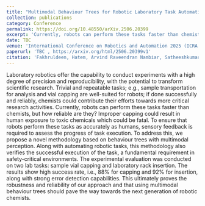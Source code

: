 ```yaml
---
title: "Multimodal Behaviour Trees for Robotic Laboratory Task Automation"
collection: publications
category: Conference
permalink: https://doi.org/10.48550/arXiv.2506.20399
excerpt: 'Currently, robots can perform these tasks faster than chemists, but how reliable are they? Improper capping could result in human exposure to toxic chemicals which could be fatal.'
date: TBC
venue: 'International Conference on Robotics and Automation 2025 (ICRA 2025), Atlanta, USA'
paperurl: 'TBC , https://arxiv.org/html/2506.20399v1'
citation: 'Fakhruldeen, Hatem, Arvind Raveendran Nambiar, Satheeshkumar Veeramani, Bonilkumar Vijaykumar Tailor, Hadi Beyzaee Juneghani, Gabriella Pizzuto, and Andrew Ian Cooper. "Multimodal Behaviour Trees for Robotic Laboratory Task Automation." arXiv preprint arXiv:2506.20399 (2025).'
---
```

Laboratory robotics offer the capability to conduct experiments with a high degree of precision and reproducibility, with the potential to transform scientific research. Trivial and repeatable tasks; e.g., sample transportation for analysis and vial capping are well-suited for robots; if done successfully and reliably, chemists could contribute their efforts towards more critical research activities. Currently, robots can perform these tasks faster than chemists, but how reliable are they? Improper capping could result in human exposure to toxic chemicals which could be fatal. To ensure that robots perform these tasks as accurately as humans, sensory feedback is required to assess the progress of task execution. To address this, we propose a novel methodology based on behaviour trees with multimodal perception. Along with automating robotic tasks, this methodology also verifies the successful execution of the task, a fundamental requirement in safety-critical environments. The experimental evaluation was conducted on two lab tasks: sample vial capping and laboratory rack insertion. The results show high success rate, i.e., 88% for capping and 92% for insertion, along with strong error detection capabilities. This ultimately proves the robustness and reliability of our approach and that using multimodal behaviour trees should pave the way towards the next generation of robotic chemists.